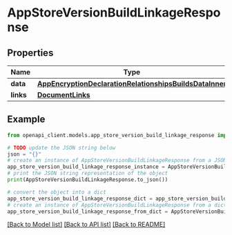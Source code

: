 # AppStoreVersionBuildLinkageResponse


## Properties

Name | Type | Description | Notes
------------ | ------------- | ------------- | -------------
**data** | [**AppEncryptionDeclarationRelationshipsBuildsDataInner**](AppEncryptionDeclarationRelationshipsBuildsDataInner.md) |  | 
**links** | [**DocumentLinks**](DocumentLinks.md) |  | 

## Example

```python
from openapi_client.models.app_store_version_build_linkage_response import AppStoreVersionBuildLinkageResponse

# TODO update the JSON string below
json = "{}"
# create an instance of AppStoreVersionBuildLinkageResponse from a JSON string
app_store_version_build_linkage_response_instance = AppStoreVersionBuildLinkageResponse.from_json(json)
# print the JSON string representation of the object
print(AppStoreVersionBuildLinkageResponse.to_json())

# convert the object into a dict
app_store_version_build_linkage_response_dict = app_store_version_build_linkage_response_instance.to_dict()
# create an instance of AppStoreVersionBuildLinkageResponse from a dict
app_store_version_build_linkage_response_from_dict = AppStoreVersionBuildLinkageResponse.from_dict(app_store_version_build_linkage_response_dict)
```
[[Back to Model list]](../README.md#documentation-for-models) [[Back to API list]](../README.md#documentation-for-api-endpoints) [[Back to README]](../README.md)


